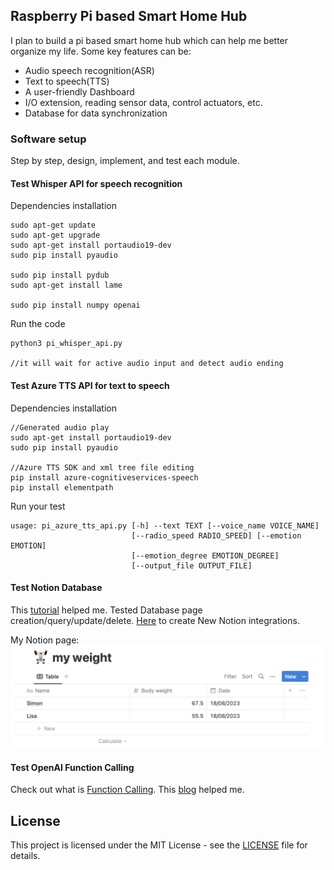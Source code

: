 ## Raspberry Pi based Smart Home Hub
I plan to build a pi based smart home hub which can help me better organize my life. Some key features can be:
- Audio speech recognition(ASR)
- Text to speech(TTS)
- A user-friendly Dashboard
- I/O extension, reading sensor data, control actuators, etc.
- Database for data synchronization

### Software setup
Step by step, design, implement, and test each module. 

#### Test Whisper API for speech recognition 
Dependencies installation 
```
sudo apt-get update 
sudo apt-get upgrade 
sudo apt-get install portaudio19-dev 
sudo pip install pyaudio

sudo pip install pydub
sudo apt-get install lame

sudo pip install numpy openai
```

Run the code
```
python3 pi_whisper_api.py

//it will wait for active audio input and detect audio ending
```

#### Test Azure TTS API for text to speech
Dependencies installation 
```
//Generated audio play
sudo apt-get install portaudio19-dev 
sudo pip install pyaudio

//Azure TTS SDK and xml tree file editing
pip install azure-cognitiveservices-speech
pip install elementpath  
```
Run your test
```
usage: pi_azure_tts_api.py [-h] --text TEXT [--voice_name VOICE_NAME]
                           [--radio_speed RADIO_SPEED] [--emotion EMOTION]
                           [--emotion_degree EMOTION_DEGREE]
                           [--output_file OUTPUT_FILE]
```

#### Test Notion Database 
This [tutorial](https://www.youtube.com/watch?v=M1gu9MDucMA) helped me. Tested Database page creation/query/update/delete. 
[Here](https://www.notion.so/my-integrations) to create New Notion integrations.

My Notion page:
<img src="img/notion_database_test.png" alt="Alt Text" />

#### Test OpenAI Function Calling
Check out what is [Function Calling](https://openai.com/blog/function-calling-and-other-api-updates).
This [blog](https://zhuanlan.zhihu.com/p/637002733?utm_id=0) helped me.



## License
This project is licensed under the MIT License - see the [LICENSE](LICENSE) file for details.